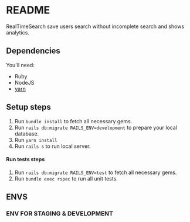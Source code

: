 # README

RealTimeSearch save users search without incomplete search and shows analytics.

## Dependencies

You'll need:

- Ruby 
- NodeJS
- [yarn](https://yarnpkg.com/en/docs/install)

## Setup steps

1. Run `bundle install` to fetch all necessary gems.
2. Run `rails db:migrate RAILS_ENV=development` to prepare your local database.
3. Run `yarn install`
4. Run `rails s` to run local server.

#### Run tests steps

1. Run `rails db:migrate RAILS_ENV=test` to fetch all necessary gems.
2. Run `bundle exec rspec` to run all unit tests.



## ENVS

### ENV FOR STAGING & DEVELOPMENT
